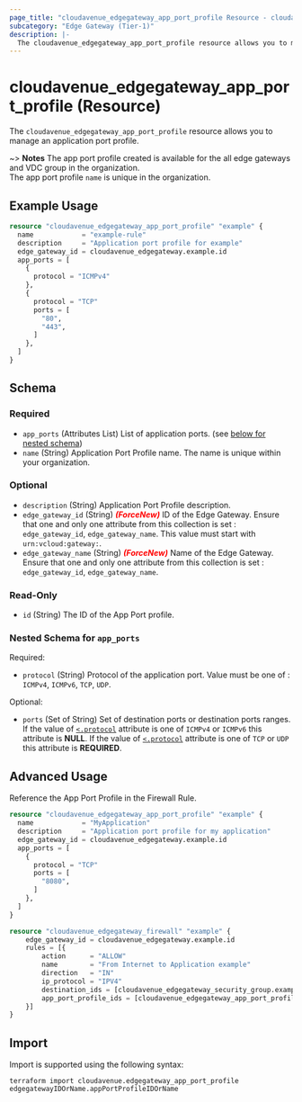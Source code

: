 ```yaml
---
page_title: "cloudavenue_edgegateway_app_port_profile Resource - cloudavenue"
subcategory: "Edge Gateway (Tier-1)"
description: |-
  The cloudavenue_edgegateway_app_port_profile resource allows you to manage an application port profile.
---
```


# cloudavenue_edgegateway_app_port_profile (Resource)

The `cloudavenue_edgegateway_app_port_profile` resource allows you to manage an application port profile.

~> **Notes** The app port profile created is available for the all edge gateways and VDC group in the organization. <br>The app port profile `name` is unique in the organization.

## Example Usage

```terraform
resource "cloudavenue_edgegateway_app_port_profile" "example" {
  name            = "example-rule"
  description     = "Application port profile for example"
  edge_gateway_id = cloudavenue_edgegateway.example.id
  app_ports = [
    {
      protocol = "ICMPv4"
    },
    {
      protocol = "TCP"
      ports = [
        "80",
        "443",
      ]
    },
  ]
}
```

<!-- schema generated by tfplugindocs -->
## Schema

### Required

- `app_ports` (Attributes List) List of application ports. (see [below for nested schema](#nestedatt--app_ports))
- `name` (String) Application Port Profile name. The name is unique within your organization.

### Optional

- `description` (String) Application Port Profile description.
- `edge_gateway_id` (String) <i style="color:red;font-weight: bold">(ForceNew)</i> ID of the Edge Gateway. Ensure that one and only one attribute from this collection is set : `edge_gateway_id`, `edge_gateway_name`. This value must start with `urn:vcloud:gateway:`.
- `edge_gateway_name` (String) <i style="color:red;font-weight: bold">(ForceNew)</i> Name of the Edge Gateway. Ensure that one and only one attribute from this collection is set : `edge_gateway_id`, `edge_gateway_name`.

### Read-Only

- `id` (String) The ID of the App Port profile.

<a id="nestedatt--app_ports"></a>
### Nested Schema for `app_ports`

Required:

- `protocol` (String) Protocol of the application port. Value must be one of : `ICMPv4`, `ICMPv6`, `TCP`, `UDP`.

Optional:

- `ports` (Set of String) Set of destination ports or destination ports ranges. If the value of [`<.protocol`](#<.protocol) attribute is one of `ICMPv4` or `ICMPv6` this attribute is **NULL**. If the value of [`<.protocol`](#<.protocol) attribute is one of `TCP` or `UDP` this attribute is **REQUIRED**.

## Advanced Usage

Reference the App Port Profile in the Firewall Rule.

```terraform
resource "cloudavenue_edgegateway_app_port_profile" "example" {
  name            = "MyApplication"
  description     = "Application port profile for my application"
  edge_gateway_id = cloudavenue_edgegateway.example.id
  app_ports = [
    {
      protocol = "TCP"
      ports = [
        "8080",
      ]
    },
  ]
}

resource "cloudavenue_edgegateway_firewall" "example" {
	edge_gateway_id = cloudavenue_edgegateway.example.id
	rules = [{
		action      = "ALLOW"
		name        = "From Internet to Application example"
		direction   = "IN"
		ip_protocol = "IPV4"
		destination_ids = [cloudavenue_edgegateway_security_group.example.id]
		app_port_profile_ids = [cloudavenue_edgegateway_app_port_profile.example.id]
	}]
}
```

## Import

Import is supported using the following syntax:
```shell
terraform import cloudavenue.edgegateway_app_port_profile edgegatewayIDOrName.appPortProfileIDOrName
```
